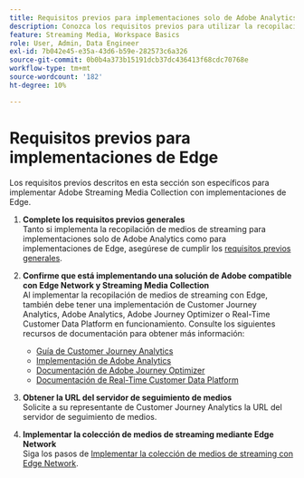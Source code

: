 ```yaml
---
title: Requisitos previos para implementaciones solo de Adobe Analytics
description: Conozca los requisitos previos para utilizar la recopilación de medios de streaming con implementaciones solo de Adobe Analytics o implementaciones de Edge
feature: Streaming Media, Workspace Basics
role: User, Admin, Data Engineer
exl-id: 7b042e45-e35a-43d6-b59e-282573c6a326
source-git-commit: 0b0b4a373b15191dcb37dc436413f68cdc70768e
workflow-type: tm+mt
source-wordcount: '182'
ht-degree: 10%

---
```


# Requisitos previos para implementaciones de Edge

Los requisitos previos descritos en esta sección son específicos para implementar Adobe Streaming Media Collection con implementaciones de Edge.

1. **Complete los requisitos previos generales**<br>
Tanto si implementa la recopilación de medios de streaming para implementaciones solo de Adobe Analytics como para implementaciones de Edge, asegúrese de cumplir los [requisitos previos generales](/help/getting-started/prereqs.md).

1. **Confirme que está implementando una solución de Adobe compatible con Edge Network y Streaming Media Collection**<br>
Al implementar la recopilación de medios de streaming con Edge, también debe tener una implementación de Customer Journey Analytics, Adobe Analytics, Adobe Journey Optimizer o Real-Time Customer Data Platform en funcionamiento. Consulte los siguientes recursos de documentación para obtener más información:
   * [Guía de Customer Journey Analytics](https://experienceleague.adobe.com/docs/analytics-platform/using/cja-landing.html?lang=es)
   * [Implementación de Adobe Analytics](https://experienceleague.adobe.com/docs/analytics/implementation/home.html?lang=es)
   * [Documentación de Adobe Journey Optimizer](https://experienceleague.adobe.com/docs/journey-optimizer.html?lang=es)
   * [Documentación de Real-Time Customer Data Platform](https://experienceleague.adobe.com/docs/real-time-customer-data-platform.html?lang=es)

1. **Obtener la URL del servidor de seguimiento de medios**<br>
Solicite a su representante de Customer Journey Analytics la URL del servidor de seguimiento de medios. <!-- This is the `collection-api-server` URL for the Mobile SDK, the JavaScript SDK, and the non-collection-api tracking server for Roku. Domain names for API implementation is: `[your_namespace].hb-api.omtrdc.net`. -->

1. **Implementar la colección de medios de streaming mediante Edge Network**<br>
Siga los pasos de [Implementar la colección de medios de streaming con Edge Network](/help/implementation/edge/implementation-edge.md).

